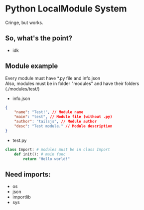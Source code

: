 # Python LocalModule System
Cringe, but works.

## So, what's the point?
* idk

## Module example
Every module must have *.py file and info.json<br>
Also, modules must be in folder "modules" and have their folders (./modules/test/)
* info.json
```json
{
    "name": "Test!", // Module name
    "main": "test", // Module file (without .py)
    "author": "tailsjs", // Module author
    "desc": "Test module." // Module description
}
```
* test.py
```py
class Import: # modules must be in class Import
    def init(): # main func
        return "Hello world!"
```

## Need imports:
* os
* json
* importlib
* sys

